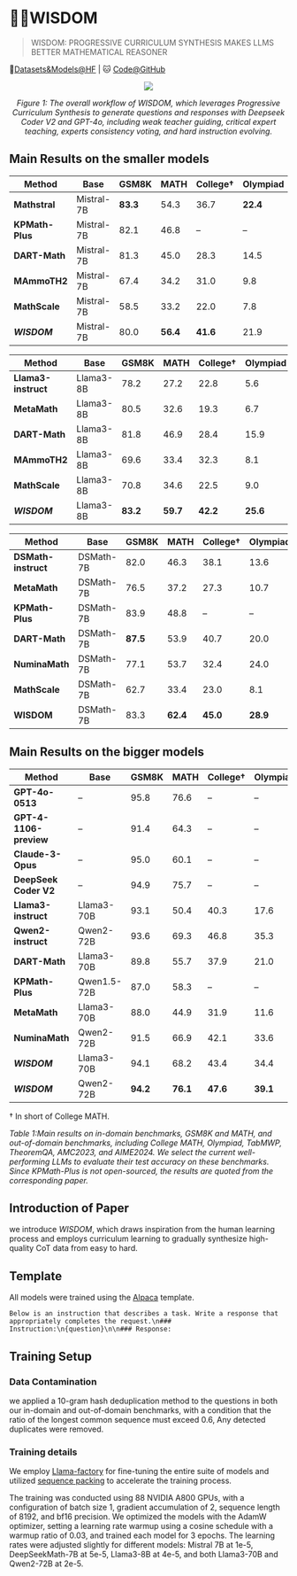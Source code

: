 # 🧙🏼WISDOM

<!-- WARNING: THIS FILE WAS AUTOGENERATED! DO NOT EDIT! -->

> WISDOM: PROGRESSIVE CURRICULUM SYNTHESIS MAKES LLMS BETTER MATHEMATICAL REASONER

🤗[Datasets&Models@HF](https://huggingface.co/Wisdom-math)
| 🐱 [Code@GitHub](https://anonymous.4open.science/r/Wisdom-math-377B)


<div align="center">

<img src="https://anonymous.4open.science/r/Wisdom-math-377B/imgs/main.jpg">


<em> Figure 1: The overall workflow of _WISDOM_, which leverages Progressive Curriculum Synthesis to generate questions and responses with Deepseek Coder V2 and GPT-4o, including weak teacher guiding, critical expert teaching, experts consistency voting, and hard instruction evolving. </em>

</div>


## Main Results on the smaller models 
| **Method**             | **Base**       | **GSM8K** | **MATH** | **College**† | **Olympiad** | **TabMWP** | **TheoremQA** | **AMC2023** | **AIME2024** |
|------------------------|----------------|-----------|----------|--------------|--------------|------------|---------------|-------------|------------|
| **Mathstral**          | Mistral-7B     | **83.3**  | 54.3     | 36.7         | **22.4**     | **82.8**   | 26.3          | 12/40       | **1**/30     |
| **KPMath-Plus**        | Mistral-7B     | 82.1      | 46.8     | –            | –            | 66.4       | –             | –           | –          |
| **DART-Math**          | Mistral-7B     | 81.3      | 45.0     | 28.3         | 14.5         | 65.8       | 20.5          | 7/40        | 0/30       |
| **MAmmoTH2**           | Mistral-7B     | 67.4      | 34.2     | 31.0         | 9.8          | 26.8       | 26.7          | 6/40        | 1/30       |
| **MathScale**          | Mistral-7B     | 58.5      | 33.2     | 22.0         | 7.8          | 73.3       | 18.1          | 6/40        | 1/30       |
| **_WISDOM_**             | Mistral-7B     | 80.0      | **56.4** | **41.6**     | 21.9         | 72.3       | **27.6**      | **15**/40   | **1**/30       |

| **Method**             | **Base**       | **GSM8K** | **MATH** | **College**† | **Olympiad** | **TabMWP** | **TheoremQA** | **AMC2023** | **AIME2024** |
|------------------------|----------------|-----------|----------|--------------|--------------|------------|---------------|-------------|------------|
| **Llama3-instruct**    | Llama3-8B      | 78.2      | 27.2     | 22.8         | 5.6          | 75.3       | 18.9          | 5/40        | 0/30       |
| **MetaMath**           | Llama3-8B      | 80.5      | 32.6     | 19.3         | 6.7          | 54.1       | 13.3          | 6/40        | 0/30       |
| **DART-Math**          | Llama3-8B      | 81.8      | 46.9     | 28.4         | 15.9         | 66.3       | 20.5          | 8/40        | **1**/30     |
| **MAmmoTH2**           | Llama3-8B      | 69.6      | 33.4     | 32.3         | 8.1          | 43.8       | **29.7**      | 7/40        | 0/30       |
| **MathScale**          | Llama3-8B      | 70.8      | 34.6     | 22.5         | 9.0          | 74.3       | 18.9          | 2/40        | 1/30       |
| _**WISDOM**_             | Llama3-8B      | **83.2**  | **59.7** | **42.2**     | **25.6**     | **83.0**   | 28.6          | **17**/40   | **1**/30   |

| **Method**            | **Base**       | **GSM8K** | **MATH** | **College**† | **Olympiad** | **TabMWP** | **TheoremQA** | **AMC2023** | **AIME2024** |
|-----------------------|----------------|-----------|----------|--------------|--------------|------------|---------------|-----------|--------------|
| **DSMath-instruct**   | DSMath-7B      | 82.0      | 46.3     | 38.1         | 13.6         | 76.7       | 31.9          | 7/40      | 1/30         |
| **MetaMath**          | DSMath-7B      | 76.5      | 37.2     | 27.3         | 10.7         | 67.1       | 13.9          | 10/40     | 0/30         |
| **KPMath-Plus**       | DSMath-7B      | 83.9      | 48.8     | –            | –            | 78.7       | –             | –         | –            |
| **DART-Math**        | DSMath-7B      | **87.5**  | 53.9     | 40.7         | 20.0         | 82.9       | 31.5          | 8/30      | 0/30         |
| **NuminaMath**         | DSMath-7B      | 77.1      | 53.7     | 32.4         | 24.0         | 77.7       | 29.4          | **12**/40   | 1/30         |
| **MathScale**        | DSMath-7B      | 62.7      | 33.4     | 23.0         | 8.1          | 71.3       | 24.5          | 4/40      | 0/30         |
| **WISDOM**             | DSMath-7B      | 83.3      | **62.4** | **45.0**     | **28.9**     | **85.7**   | **34.9**      | 11/40     | **2**/30     |

## Main Results on the bigger models
| **Method**             | **Base**       | **GSM8K** | **MATH** | **College**† | **Olympiad** | **TabMWP** | **TheoremQA** | **AMC2023** | **AIME2024** |
|------------------------|----------------|-----------|----------|--------------|--------------|------------|---------------|-------------|--------------|
| **GPT-4o-0513**        | –              | 95.8      | 76.6     | –            | –            | –          | –             | –           | 2/30         |
| **GPT-4-1106-preview** | –              | 91.4      | 64.3     | –            | –            | –          | –             | –           | 1/30         |
| **Claude-3-Opus**      | –              | 95.0      | 60.1     | –            | –            | –          | –             | –           | 2/30         |
| **DeepSeek Coder V2**  | –              | 94.9      | 75.7     | –            | –            | –          | –             | –           | **4**/30         |
| **Llama3-instruct**    | Llama3-70B     | 93.1      | 50.4     | 40.3         | 17.6         | 89.9       | 34.1          | 8/40        | 2/30         |
| **Qwen2-instruct**     | Qwen2-72B      | 93.6      | 69.3     | 46.8         | 35.3         | 92.4       | 42.0          | 17/40       | **4**/30     |
| **DART-Math**          | Llama3-70B     | 89.8      | 55.7     | 37.9         | 21.0         | 80.9       | 28.2          | 13/40       | 1/30         |
| **KPMath-Plus**        | Qwen1.5-72B    | 87.0      | 58.3     | –            | –            | 76.7       | –             | –           | –            |
| **MetaMath**           | Llama3-70B     | 88.0      | 44.9     | 31.9         | 11.6         | –          | 21.9          | –           | –            |
| **NuminaMath**         | Qwen2-72B      | 91.5      | 66.9     | 42.1         | 33.6         | 86.7       | 29.0          | 13/40       | **4**/30     |
| _**WISDOM**_             | Llama3-70B     | 94.1      | 68.2     | 43.4         | 34.4         | 91.8       | 41.4          | 22/40       | 3/30         |
| _**WISDOM**_             | Qwen2-72B      | **94.2**  | **76.1** | **47.6**     | **39.1**     | **94.5**   | **45.4**      | **23/40**   | 2/30         |

† In short of College MATH.

<em>Table 1:Main results on in-domain benchmarks, GSM8K and MATH, and out-of-domain benchmarks, including College MATH, Olympiad, TabMWP, TheoremQA, AMC2023, and AIME2024. We select the current well-performing LLMs to evaluate their test accuracy on these benchmarks. Since KPMath-Plus is not open-sourced, the results are quoted from the corresponding paper.</em>

## **Introduction of Paper**
we introduce _WISDOM_, which draws inspiration from the human learning process and employs curriculum learning to gradually synthesize high-quality CoT data from easy to hard.

## **Template**
All models were trained using the [Alpaca](https://github.com/tatsu-lab/stanford_alpaca) template.
```
Below is an instruction that describes a task. Write a response that appropriately completes the request.\n### Instruction:\n{question}\n\n### Response:
```
## **Training Setup**
### **Data Contamination**
we applied a 10-gram hash deduplication method to the questions in both our in-domain and out-of-domain benchmarks, with a condition that the ratio of the longest common sequence must exceed 0.6, Any detected duplicates were removed.
### **Training details**
We employ [Llama-factory](https://github.com/hiyouga/LLaMA-Factory) for fine-tuning the entire suite of models and utilized [sequence packing](https://arxiv.org/abs/2107.02027) to accelerate the training process. 

The training was conducted using 88 NVIDIA A800 GPUs, with a configuration of batch size 1, gradient accumulation of 2, sequence length of 8192, and bf16 precision. 
We optimized the models with the AdamW  optimizer, setting a learning rate warmup using a cosine schedule with a warmup ratio of 0.03, and trained each model for 3 epochs. 
The learning rates were adjusted slightly for different models: Mistral 7B at 1e-5, DeepSeekMath-7B at 5e-5, Llama3-8B at 4e-5, and both Llama3-70B and Qwen2-72B at 2e-5.
